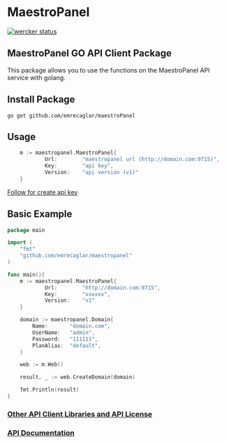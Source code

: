 # MaestroPanel


[![wercker status](https://app.wercker.com/status/b25da712119d17c7ef50d8e918f1413c/s/master "wercker status")](https://app.wercker.com/project/byKey/b25da712119d17c7ef50d8e918f1413c)

## MaestroPanel GO API Client Package

This package allows you to use the functions on the MaestroPanel API service with golang.


## Install Package

```batch
go get github.com/emrecaglar/maestroPanel
```

## Usage


```go
    m := maestropanel.MaestroPanel{
            Url:        "maestropanel url (http://domain.com:9715)", 
            Key:        "api key",
            Version:    "api version (v1)"
    }
```

[Follow for create api key](https://wiki.maestropanel.com/maestropanelde-api-anahtari-olusturma/)

## Basic Example
```go
package main

import (
    "fmt"
    "github.com/emrecaglar/maestropanel"
)

func main(){
    m := maestropanel.MaestroPanel{
            Url:        "http://domain.com:9715", 
            Key:        "xxxxxx",
            Version:    "v1"
    }

    domain := maestropanel.Domain{
        Name:       "domain.com",
        UserName:   "admin",
        Password:   "111111",
        PlanAlias:  "default",
    }

    web := m.Web()

    result, _ := web.CreateDomain(domain)

    fmt.Println(result)
}
```

### [Other API Client Libraries and API License](https://wiki.maestropanel.com/api-dokumantasyonu-ve-ornek-kodlar/)

### [API Documentation](https://docs.google.com/document/d/1rmXwq6gx6E6LbCkhRuzXk_6v998R018cN72oAw9_vYs/edit)
